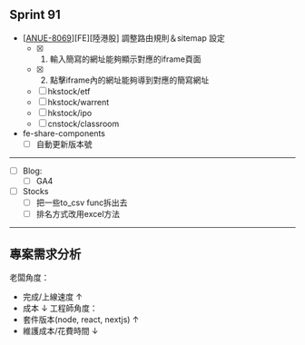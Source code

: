 
## Sprint 91
 * \[[ANUE-8069](https://cnyesrd.atlassian.net/browse/ANUE-8069)\]\[FE\]\[陸港股\] 調整路由規則＆sitemap 設定
	 * [x] 1. 輸入簡寫的網址能夠顯示對應的iframe頁面
	 * [x] 2. 點擊iframe內的網址能夠導到對應的簡寫網址
	 * [ ] hkstock/etf
	 * [ ] hkstock/warrent
	 * [ ] hkstock/ipo
	 * [ ] cnstock/classroom

*  fe-share-components
	* [ ] 自動更新版本號

---

* [ ] Blog: 
	* [ ] GA4
* [ ] Stocks
	* [ ] 把一些to_csv func拆出去
	* [ ] 排名方式改用excel方法

---

## 專案需求分析

老闆角度：
* 完成/上線速度 ↑
* 成本 ↓
工程師角度：
* 套件版本(node, react, nextjs) ↑
* 維護成本/花費時間 ↓